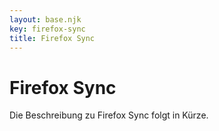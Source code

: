 ```yaml
---
layout: base.njk
key: firefox-sync
title: Firefox Sync
---
```

# Firefox Sync

Die Beschreibung zu Firefox Sync folgt in Kürze.
